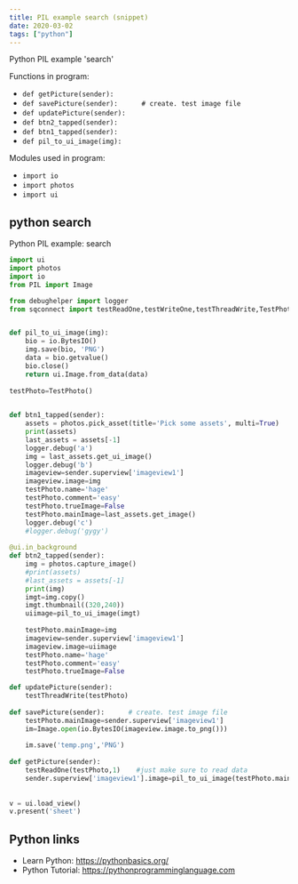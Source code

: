 ```yaml
---
title: PIL example search (snippet)
date: 2020-03-02
tags: ["python"]
---
```

Python PIL example 'search'

Functions in program: 
* `def getPicture(sender):`
* `def savePicture(sender):      # create. test image file`
* `def updatePicture(sender):`
* `def btn2_tapped(sender):`
* `def btn1_tapped(sender):`
* `def pil_to_ui_image(img):`

Modules used in program: 
* `import io`
* `import photos`
* `import ui`

## python search

Python PIL example: search

```python
import ui
import photos
import io
from PIL import Image

from debughelper import logger
from sqconnect import testReadOne,testWriteOne,testThreadWrite,TestPhoto


def pil_to_ui_image(img):
	bio = io.BytesIO()
	img.save(bio, 'PNG')
	data = bio.getvalue()
	bio.close()
	return ui.Image.from_data(data)
			
testPhoto=TestPhoto()
	

def btn1_tapped(sender):
	assets = photos.pick_asset(title='Pick some assets', multi=True)
	print(assets)
	last_assets = assets[-1]
	logger.debug('a')
	img = last_assets.get_ui_image()
	logger.debug('b')
	imageview=sender.superview['imageview1']
	imageview.image=img
	testPhoto.name='hage'
	testPhoto.comment='easy'
	testPhoto.trueImage=False
	testPhoto.mainImage=last_assets.get_image()
	logger.debug('c')
	#logger.debug('gygy')
	
@ui.in_background
def btn2_tapped(sender):
	img = photos.capture_image()
	#print(assets)
	#last_assets = assets[-1]
	print(img)
	imgt=img.copy()
	imgt.thumbnail((320,240))
	uiimage=pil_to_ui_image(imgt)
	
	testPhoto.mainImage=img
	imageview=sender.superview['imageview1']
	imageview.image=uiimage
	testPhoto.name='hage'
	testPhoto.comment='easy'
	testPhoto.trueImage=False

def updatePicture(sender):
	testThreadWrite(testPhoto)
	
def savePicture(sender):      # create. test image file
	testPhoto.mainImage=sender.superview['imageview1']
	im=Image.open(io.BytesIO(imageview.image.to_png()))
	
	im.save('temp.png','PNG')
	
def getPicture(sender):
	testReadOne(testPhoto,1)    #just make sure to read data
	sender.superview['imageview1'].image=pil_to_ui_image(testPhoto.mainImage)
	
	
v = ui.load_view()
v.present('sheet')


```

## Python links

- Learn Python: https://pythonbasics.org/
- Python Tutorial: https://pythonprogramminglanguage.com
